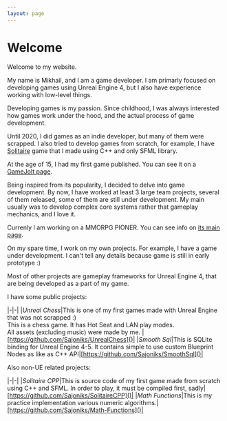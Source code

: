 ```yaml
---
layout: page
---
```


# Welcome

Welcome to my website.

My name is Mikhail, and I am a game developer. I am primarly focused on developing games using Unreal Engine 4, but I also have experience working with low-level things.


Developing games is my passion. Since childhood, I was always interested how games work under the hood, and the actual process of game development.


Until 2020, I did games as an indie developer, but many of them were scrapped. I also tried to develop games from scratch, for example, I have [Solitaire](https://github.com/Sajoniks/SolitaireCPP) game that I made using C++ and only SFML library. 

At the age of 15, I had my first game published. You can see it on a [GameJolt page](https://gamejolt.com/games/five-nights-at-heavy-s/56590).

Being inspired from its popularity, I decided to delve into game development. By now, I have worked at least 3 large team projects, several of them released, some of them are still under development. My main usually was to develop complex core systems rather that gameplay mechanics, and I love it. 

Currenly I am working on a MMORPG PIONER. You can see info on [its main page](https://pionergame.com/).

On my spare time, I work on my own projects. For example, I have a game under development. I can't tell any details because game is still in early prototype :) 

Most of other projects are gameplay frameworks for Unreal Engine 4, that are being developed as a part of my game.

I have some public projects:

|-|-|
|*Unreal Chess*|This is one of my first games made with Unreal Engine that was not scrapped :) <br> This is a chess game. It has Hot Seat and LAN play modes. <br> All assets (excluding music) were made by me. |[https://github.com/Sajoniks/UnrealChess]()|
|*Smooth Sql*|This is SQLite binding for Unreal Engine 4-5. It contains simple to use custom Blueprint Nodes as like as C++ API|[https://github.com/Sajoniks/SmoothSql]()|

Also non-UE related projects:

|-|-|
|*Solitaire CPP*|This is source code of my first game made from scratch using C++ and SFML. In order to play, it must be compiled first, sadly|[https://github.com/Sajoniks/SolitaireCPP]()|
|*Math Functions*|This is my practice implementation various numeric algorithms.|[https://github.com/Sajoniks/Math-Functions]()|

